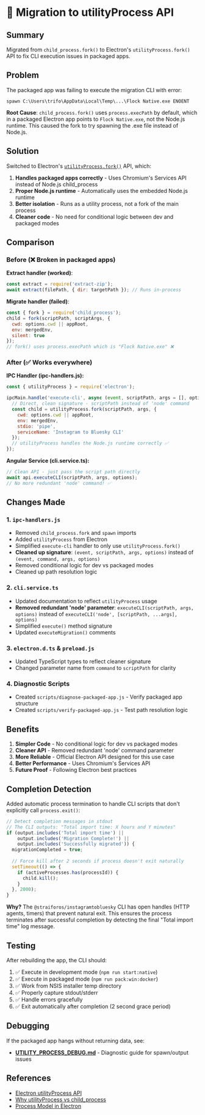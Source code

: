 # 🚀 Migration to utilityProcess API

## Summary

Migrated from `child_process.fork()` to Electron's `utilityProcess.fork()` API to fix CLI execution issues in packaged apps.

## Problem

The packaged app was failing to execute the migration CLI with error:
```
spawn C:\Users\trifo\AppData\Local\Temp\...\Flock Native.exe ENOENT
```

**Root Cause**: `child_process.fork()` uses `process.execPath` by default, which in a packaged Electron app points to `Flock Native.exe`, not the Node.js runtime. This caused the fork to try spawning the .exe file instead of Node.js.

## Solution

Switched to Electron's [`utilityProcess.fork()`](https://www.electronjs.org/docs/latest/api/utility-process) API, which:

1. **Handles packaged apps correctly** - Uses Chromium's Services API instead of Node.js child_process
2. **Proper Node.js runtime** - Automatically uses the embedded Node.js runtime
3. **Better isolation** - Runs as a utility process, not a fork of the main process
4. **Cleaner code** - No need for conditional logic between dev and packaged modes

## Comparison

### Before (❌ Broken in packaged apps)

**Extract handler (worked)**:
```javascript
const extract = require('extract-zip');
await extract(filePath, { dir: targetPath }); // Runs in-process
```

**Migrate handler (failed)**:
```javascript
const { fork } = require('child_process');
child = fork(scriptPath, scriptArgs, {
  cwd: options.cwd || appRoot,
  env: mergedEnv,
  silent: true
});
// fork() uses process.execPath which is "Flock Native.exe" ❌
```

### After (✅ Works everywhere)

**IPC Handler (ipc-handlers.js):**
```javascript
const { utilityProcess } = require('electron');

ipcMain.handle('execute-cli', async (event, scriptPath, args = [], options = {}) => {
  // Direct, clean signature - scriptPath instead of 'node' command
  const child = utilityProcess.fork(scriptPath, args, {
    cwd: options.cwd || appRoot,
    env: mergedEnv,
    stdio: 'pipe',
    serviceName: 'Instagram to Bluesky CLI'
  });
  // utilityProcess handles the Node.js runtime correctly ✅
});
```

**Angular Service (cli.service.ts):**
```typescript
// Clean API - just pass the script path directly
await api.executeCLI(scriptPath, args, options);
// No more redundant 'node' command! ✅
```

## Changes Made

### 1. `ipc-handlers.js`
- Removed `child_process.fork` and `spawn` imports
- Added `utilityProcess` from Electron
- Simplified `execute-cli` handler to only use `utilityProcess.fork()`
- **Cleaned up signature**: `(event, scriptPath, args, options)` instead of `(event, command, args, options)`
- Removed conditional logic for dev vs packaged modes
- Cleaned up path resolution logic

### 2. `cli.service.ts`
- Updated documentation to reflect `utilityProcess` usage
- **Removed redundant 'node' parameter**: `executeCLI(scriptPath, args, options)` instead of `executeCLI('node', [scriptPath, ...args], options)`
- Simplified `execute()` method signature
- Updated `executeMigration()` comments

### 3. `electron.d.ts` & `preload.js`
- Updated TypeScript types to reflect cleaner signature
- Changed parameter name from `command` to `scriptPath` for clarity

### 4. Diagnostic Scripts
- Created `scripts/diagnose-packaged-app.js` - Verify packaged app structure
- Created `scripts/verify-packaged-app.js` - Test path resolution logic

## Benefits

1. **Simpler Code** - No conditional logic for dev vs packaged modes
2. **Cleaner API** - Removed redundant 'node' command parameter
3. **More Reliable** - Official Electron API designed for this use case
4. **Better Performance** - Uses Chromium's Services API
5. **Future Proof** - Following Electron best practices

## Completion Detection

Added automatic process termination to handle CLI scripts that don't explicitly call `process.exit()`:

```javascript
// Detect completion messages in stdout
// The CLI outputs: "Total import time: X hours and Y minutes"
if (output.includes('Total import time') || 
    output.includes('Migration Complete!') || 
    output.includes('Successfully migrated')) {
  migrationCompleted = true;
  
  // Force kill after 2 seconds if process doesn't exit naturally
  setTimeout(() => {
    if (activeProcesses.has(processId)) {
      child.kill();
    }
  }, 2000);
}
```

**Why?** The `@straiforos/instagramtobluesky` CLI has open handles (HTTP agents, timers) that prevent natural exit. This ensures the process terminates after successful completion by detecting the final "Total import time" log message.

## Testing

After rebuilding the app, the CLI should:
1. ✅ Execute in development mode (`npm run start:native`)
2. ✅ Execute in packaged mode (`npm run pack:win:docker`)
3. ✅ Work from NSIS installer temp directory
4. ✅ Properly capture stdout/stderr
5. ✅ Handle errors gracefully
6. ✅ Exit automatically after completion (2 second grace period)

## Debugging

If the packaged app hangs without returning data, see:
- **[UTILITY_PROCESS_DEBUG.md](./UTILITY_PROCESS_DEBUG.md)** - Diagnostic guide for spawn/output issues

## References

- [Electron utilityProcess API](https://www.electronjs.org/docs/latest/api/utility-process)
- [Why utilityProcess vs child_process](https://www.electronjs.org/docs/latest/api/utility-process#why-utility-process)
- [Process Model in Electron](https://www.electronjs.org/docs/latest/tutorial/process-model)

